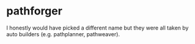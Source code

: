 # pathforger

I honestly would have picked a different name but they were all taken by
auto builders (e.g. pathplanner, pathweaver).
